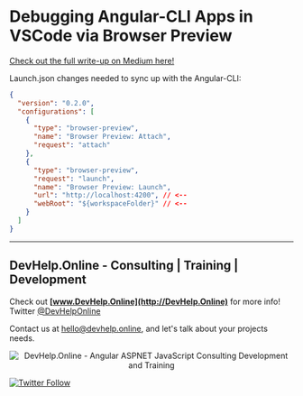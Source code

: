 # Debugging Angular-CLI Apps in VSCode via Browser Preview

[Check out the full write-up on Medium here!](https://medium.com/@MarkPieszak/debugging-angular-cli-inside-vscode-with-browser-preview-8dcc4b18ed64)

Launch.json changes needed to sync up with the Angular-CLI:

```json
{
  "version": "0.2.0",
  "configurations": [
    {
      "type": "browser-preview",
      "name": "Browser Preview: Attach",
      "request": "attach"
    },
    {
      "type": "browser-preview",
      "request": "launch",
      "name": "Browser Preview: Launch",
      "url": "http://localhost:4200", // <-- 
      "webRoot": "${workspaceFolder}" // <-- 
    }
  ]
}

```


----

## DevHelp.Online - Consulting | Training | Development

Check out **[www.DevHelp.Online](http://DevHelp.Online)** for more info! Twitter [@DevHelpOnline](http://www.twitter.com/DevHelpOnline)

Contact us at <hello@devhelp.online>, and let's talk about your projects needs.

<p align="center">
    <img src="https://s3.amazonaws.com/media-p.slid.es/uploads/768119/images/4272479/Screen_Shot_2017-10-27_at_6.58.34_PM.png" alt="DevHelp.Online - Angular ASPNET JavaScript Consulting Development and Training">
</p>

[![Twitter Follow](https://img.shields.io/twitter/follow/MarkPieszak.svg?style=social)](https://twitter.com/MarkPieszak)
